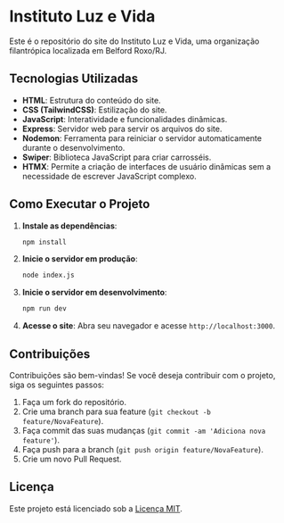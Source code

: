 # Instituto Luz e Vida

Este é o repositório do site do Instituto Luz e Vida, uma organização filantrópica localizada em Belford Roxo/RJ.

## Tecnologias Utilizadas

-   **HTML**: Estrutura do conteúdo do site.
-   **CSS (TailwindCSS)**: Estilização do site.
-   **JavaScript**: Interatividade e funcionalidades dinâmicas.
-   **Express**: Servidor web para servir os arquivos do site. 
-   **Nodemon**: Ferramenta para reiniciar o servidor automaticamente durante o desenvolvimento.
-   **Swiper**: Biblioteca JavaScript para criar carrosséis.
-   **HTMX**: Permite a criação de interfaces de usuário dinâmicas sem a necessidade de escrever JavaScript complexo.


## Como Executar o Projeto

1.  **Instale as dependências**:
    ```bash
    npm install
    ```

2.  **Inicie o servidor em produção**:
    ```bash
    node index.js
    ```

3. **Inicie o servidor em desenvolvimento**:
    ```bash
    npm run dev
    ```

3.  **Acesse o site**:
    Abra seu navegador e acesse `http://localhost:3000`.

## Contribuições

Contribuições são bem-vindas! Se você deseja contribuir com o projeto, siga os seguintes passos:

1.  Faça um fork do repositório.
2.  Crie uma branch para sua feature (`git checkout -b feature/NovaFeature`).
3.  Faça commit das suas mudanças (`git commit -am 'Adiciona nova feature'`).
4.  Faça push para a branch (`git push origin feature/NovaFeature`).
5.  Crie um novo Pull Request.

## Licença

Este projeto está licenciado sob a [Licença MIT](LICENSE).
